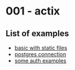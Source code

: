 # 001 - actix

## List of examples

* [basic with static files](https://github.com/actix/examples/tree/master/basics/basics)
* [postgres connection](https://github.com/actix/examples/tree/master/databases/postgres)
* [some auth examples](https://github.com/actix/examples/tree/master/auth)

